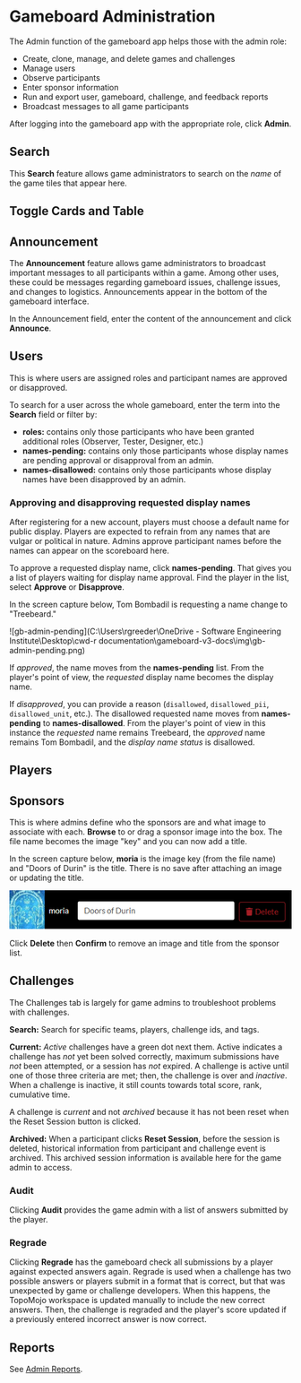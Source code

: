 # Gameboard Administration

The Admin function of the gameboard app helps those with the admin role:

- Create, clone, manage, and delete games and challenges
- Manage users
- Observe participants
- Enter sponsor information
- Run and export user, gameboard, challenge, and feedback reports
- Broadcast messages to all game participants

After logging into the gameboard app with the appropriate role, click **Admin**.

## Search

This **Search** feature allows game administrators to search on the *name* of the game tiles that appear here.

## Toggle Cards and Table

## Announcement

The **Announcement** feature allows game administrators to broadcast important messages to all participants within a game. Among other uses, these could be messages regarding gameboard issues, challenge issues, and changes to logistics. Announcements appear in the bottom of the gameboard  interface. 

<!--Need to confirm where the announcements appear to the participants.-->

In the Announcement field, enter the content of the announcement and click **Announce**.

## Users

This is where users are assigned roles and participant names are approved or disapproved.

To search for a user across the whole gameboard, enter the term into the **Search** field or filter by:

- **roles:** contains only those participants who have been granted additional roles (Observer, Tester, Designer, etc.)
- **names-pending:** contains only those participants whose display names are pending approval or disapproval from an admin.
- **names-disallowed:** contains only those participants whose display names have been disapproved by an admin.

### Approving and disapproving requested display names

After registering for a new account, players must choose a default name for public display. Players are expected to refrain from any names that are vulgar or political in nature. Admins approve participant names before the names can appear on the scoreboard here. 

To approve a requested display name, click **names-pending**. That gives you a list of players waiting for display name approval. Find the player in the list, select **Approve** or **Disapprove**.

In the screen capture below, Tom Bombadil is requesting a name change to "Treebeard."

![gb-admin-pending](C:\Users\rgreeder\OneDrive - Software Engineering Institute\Desktop\cwd-r documentation\gameboard-v3-docs\img\gb-admin-pending.png)

If *approved*, the name moves from the **names-pending** list. From the player's point of view, the *requested* display name becomes the display name.

If *disapproved*, you can provide a reason (`disallowed`, `disallowed_pii`, `disallowed_unit`, etc.). The disallowed requested name moves from **names-pending** to **names-disallowed**. From the player's point of view in this instance the *requested* name remains Treebeard, the *approved* name remains Tom Bombadil, and the *display name status* is disallowed. 

## Players

## Sponsors

This is where admins define who the sponsors are and what image to associate with each. **Browse** to or drag a sponsor image into the box. The file name becomes the image "key" and you can now add a title.

In the screen capture below, **moria** is the image key (from the file name) and "Doors of Durin" is the title. There is no save after attaching an image or updating the title.

![moria](img/admin-moria.png)

Click **Delete** then **Confirm** to remove an image and title from the sponsor list.

## Challenges

The Challenges tab is largely for game admins to troubleshoot problems with challenges.

**Search:** Search for specific teams, players,  challenge ids, and tags.

**Current:** *Active* challenges have a green dot next them. Active indicates a challenge has *not* yet been solved correctly, maximum submissions have *not* been attempted, or a session has *not* expired. A challenge is active until one of those three criteria are met; then, the challenge is over and *inactive*. When a challenge is inactive, it still counts towards total score, rank, cumulative time.

A challenge is *current* and not *archived* because it has not been reset when the Reset Session button is clicked. 

**Archived:** When a participant clicks **Reset Session**, before the session is deleted, historical information from participant and challenge event is archived. This archived session information is available here for the game admin to access.

### Audit

Clicking **Audit** provides the game admin with a list of answers submitted by the player.

### Regrade

Clicking **Regrade** has the gameboard check all submissions by a player against expected answers again. Regrade is used when a challenge has two possible answers or players submit in a format that is correct, but that was unexpected by game or challenge developers. When this happens, the TopoMojo workspace is updated manually to include the new correct answers. Then, the challenge is regraded and the player's score updated if a previously entered incorrect answer is now correct.

## Reports

See [Admin Reports](admin-reports.md).